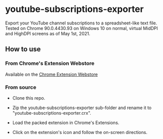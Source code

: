 # youtube-subscriptions-exporter

Export your YouTube channel subscriptions to a spreadsheet-like text file. Tested on Chrome 90.0.4430.93 on Windows 10 on normal, virtual MidDPI and HighDPI screens as of May 1st, 2021.

## How to use

### From Chrome's Extension Webstore

Available on the [Chrome Extension Webstore](https://chrome.google.com/webstore/detail/youtube-subscriptions-exp/dhpojdmnffaocepmljcdcongdmkjblan)

### From source

- Clone this repo.

- Zip the youtube-subscriptions-exporter sub-folder and rename it to "youtube-subscriptions-exporter.crx".

- Load the packed extension in Chrome's Extensions.

- Click on the extension's icon and follow the on-screen directions.
